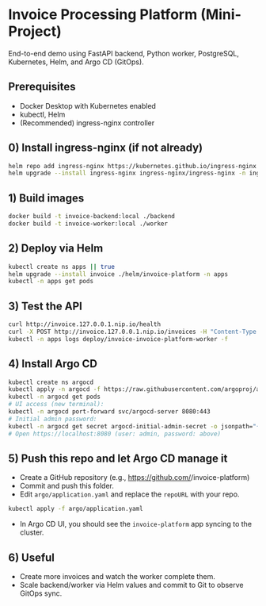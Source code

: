 
# Invoice Processing Platform (Mini-Project)

End-to-end demo using FastAPI backend, Python worker, PostgreSQL, Kubernetes, Helm, and Argo CD (GitOps).

## Prerequisites
- Docker Desktop with Kubernetes enabled
- kubectl, Helm
- (Recommended) ingress-nginx controller

## 0) Install ingress-nginx (if not already)
```bash
helm repo add ingress-nginx https://kubernetes.github.io/ingress-nginx
helm upgrade --install ingress-nginx ingress-nginx/ingress-nginx -n ingress-nginx --create-namespace
```

## 1) Build images
```bash
docker build -t invoice-backend:local ./backend
docker build -t invoice-worker:local ./worker
```

## 2) Deploy via Helm
```bash
kubectl create ns apps || true
helm upgrade --install invoice ./helm/invoice-platform -n apps
kubectl -n apps get pods
```

## 3) Test the API
```bash
curl http://invoice.127.0.0.1.nip.io/health
curl -X POST http://invoice.127.0.0.1.nip.io/invoices -H "Content-Type: application/json" -d '{"customer":"Hitesh","amount":1000}'
kubectl -n apps logs deploy/invoice-invoice-platform-worker -f
```

## 4) Install Argo CD
```bash
kubectl create ns argocd
kubectl apply -n argocd -f https://raw.githubusercontent.com/argoproj/argo-cd/stable/manifests/install.yaml
kubectl -n argocd get pods
# UI access (new terminal):
kubectl -n argocd port-forward svc/argocd-server 8080:443
# Initial admin password:
kubectl -n argocd get secret argocd-initial-admin-secret -o jsonpath="{.data.password}" | base64 -d; echo
# Open https://localhost:8080 (user: admin, password: above)
```

## 5) Push this repo and let Argo CD manage it
- Create a GitHub repository (e.g., https://github.com/<your-username>/invoice-platform)
- Commit and push this folder.
- Edit `argo/application.yaml` and replace the `repoURL` with your repo.
```bash
kubectl apply -f argo/application.yaml
```
- In Argo CD UI, you should see the `invoice-platform` app syncing to the cluster.

## 6) Useful
- Create more invoices and watch the worker complete them.
- Scale backend/worker via Helm values and commit to Git to observe GitOps sync.
